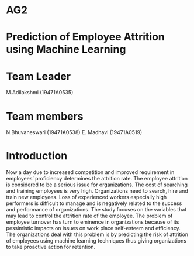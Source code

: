 # AG2
# Prediction of Employee Attrition using Machine Learning
# Team Leader
M.Adilakshmi (19471A0535)
# Team members
N.Bhuvaneswari (19471A0538)
E. Madhavi (19471A0519)
# Introduction
Now a day due to increased competition and improved requirement in employees’
proficiency determines the attrition rate. The employee attrition is considered to be a serious
issue for organizations. The cost of searching and training employees is very high. Organizations
need to search, hire and train new employees. Loss of experienced workers especially high
performers is difficult to manage and is negatively related to the success and performance of
organizations. The study focuses on the variables that may lead to control the attrition rate of the
employee. The problem of employee turnover has turn to eminence in organizations because of
its pessimistic impacts on issues on work place self-esteem and efficiency. The organizations
deal with this problem is by predicting the risk of attrition of employees using machine learning
techniques thus giving organizations to take proactive action for retention.

